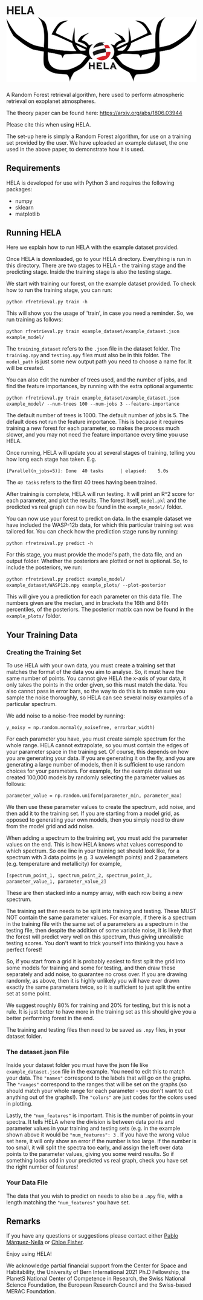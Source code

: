 # HELA  ![](img/HELA_logo1.png)<!-- .element height="5%" width="5%" -->

A Random Forest retrieval algorithm, here used to perform atmospheric retrieval on exoplanet atmospheres.

The theory paper can be found here: https://arxiv.org/abs/1806.03944

Please cite this when using HELA. 

The set-up here is simply a Random Forest algorithm, for use on a training set provided by the user. We have uploaded an example dataset, the one used in the above paper, to demonstrate how it is used. 

## Requirements

HELA is developed for use with Python 3 and requires the following packages:
- numpy
- sklearn
- matplotlib


## Running HELA

Here we explain how to run HELA with the example dataset provided. 

Once HELA is downloaded, go to your HELA directory. Everything is run in this directory. There are two stages to HELA - the training stage and the predicting stage. Inside the training stage is also the testing stage. 

We start with training our forest, on the example dataset provided. To check how to run the training stage, you can run:

```
python rfretrieval.py train -h
```

This will show you the usage of 'train', in case you need a reminder. So, we run training as follows:

```
python rfretrieval.py train example_dataset/example_dataset.json example_model/
```

The ```training_dataset``` refers to the ```.json``` file in the dataset folder. The ```training.npy``` and ```testing.npy``` files must also be in this folder. The ```model_path``` is just some new output path you need to choose a name for. It will be created. 

You can also edit the number of trees used, and the number of jobs, and find the feature importances, by running with the extra optional arguments:

```
python rfretrieval.py train example_dataset/example_dataset.json example_model/ --num-trees 100 --num-jobs 3 --feature-importance
```

The default number of trees is 1000. The default number of jobs is 5. The default does not run the feature importance. This is because it requires training a new forest for each parameter, so makes the process much slower, and you may not need the feature importance every time you use HELA. 

Once running, HELA will update you at several stages of training, telling you how long each stage has taken. E.g.

```
[Parallel(n_jobs=5)]: Done  40 tasks      | elapsed:    5.0s
```

The ```40 tasks``` refers to the first 40 trees having been trained. 

After training is complete, HELA will run testing. It will print an R^2 score for each parameter, and plot the results. The forest itself, ```model.pkl``` and the predicted vs real graph can now be found in the ```example_model/``` folder. 

You can now use your forest to predict on data. In the example dataset we have included the WASP-12b data, for which this particular training set was tailored for. You can check how the prediction stage runs by running:

```
python rfretreival.py predict -h 
```

For this stage, you must provide the model's path, the data file, and an output folder. Whether the posteriors are plotted or not is optional. So, to include the posteriors, we run:

```
python rfretrieval.py predict example_model/ example_dataset/WASP12b.npy example_plots/ --plot-posterior
```

This will give you a prediction for each parameter on this data file. The numbers given are the median, and in brackets the 16th and 84th percentiles, of the posteriors. The posterior matrix can now be found in the ```example_plots/``` folder. 

## Your Training Data

### Creating the Training Set

To use HELA with your own data, you must create a training set that matches the format of the data you aim to analyse. So, it must have the same number of points. You cannot give HELA the x-axis of your data, it only takes the points in the order given, so this must match the data. You also cannot pass in error bars, so the way to do this is to make sure you sample the noise thoroughly, so HELA can see several noisy examples of a particular spectrum. 

We add noise to a noise-free model by running:

```
y_noisy = np.random.normal(y_noisefree, errorbar_width)
```

For each parameter you have, you must create sample spectrum for the whole range. HELA cannot extrapolate, so you must contain the edges of your parameter space in the training set. Of course, this depends on how you are generating your data. If you are generating it on the fly, and you are generating a large number of models, then it is sufficient to use random choices for your parameters. For example, for the example dataset we created 100,000 models by randomly selecting the parameter values as follows:

```
parameter_value = np.random.uniform(parameter_min, parameter_max)
```

We then use these parameter values to create the spectrum, add noise, and then add it to the training set. If you are starting from a model grid, as opposed to generating your own models, then you simply need to draw from the model grid and add noise. 

When adding a spectrum to the training set, you must add the parameter values on the end. This is how HELA knows what values correspond to which spectrum. So one line in your training set should look like, for a spectrum with 3 data points (e.g. 3 wavelength points) and 2 parameters (e.g. temperature and metallicity) for example, 

```
[spectrum_point_1, spectrum_point_2, spectrum_point_3, parameter_value_1, parameter_value_2]
```

These are then stacked into a numpy array, with each row being a new spectrum.

The training set then needs to be split into training and testing. These MUST NOT contain the same parameter values. For example, if there is a spectrum in the training file with the same set of a parameters as a spectrum in the testing file, then despite the addition of some variable noise, it is likely that the forest will predict very well on this spectrum, thus giving unrealistic testing scores. You don't want to trick yourself into thinking you have a perfect forest!

So, if you start from a grid it is probably easiest to first split the grid into some models for training and some for testing, and then draw these separately and add noise, to guarantee no cross over. If you are drawing randomly, as above, then it is highly unlikely you will have ever drawn exactly the same parameters twice, so it is sufficient to just split the entire set at some point. 

We suggest roughly 80% for training and 20% for testing, but this is not a rule. It is just better to have more in the training set as this should give you a better performing forest in the end. 

The training and testing files then need to be saved as ```.npy``` files, in your dataset folder. 

### The dataset.json File

Inside your dataset folder you must have the json file like ```example_dataset.json``` file in the example. You need to edit this to match your data. The ```"names"``` correspond to the labels that will go on the graphs. The ```"ranges"``` correspond to the ranges that will be set on the graphs (so should match your whole range for each parameter - you don't want to cut anything out of the graphs!). The ```"colors"``` are just codes for the colors used in plotting. 

Lastly, the ```"num_features"``` is important. This is the number of points in your spectra. It tells HELA where the division is between data points and parameter values in your training and testing sets (e.g. in the example shown above it would be ```"num_features": 3``` . If you have the wrong value set here, it will only show an error if the number is too large. If the number is too small, it will split the spectra too early, and assign the left over data points to the parameter values, giving you some weird results. So if something looks odd in your predicted vs real graph, check you have set the right number of features!

### Your Data File

The data that you wish to predict on needs to also be a ```.npy``` file, with a length matching the ```"num_features"``` you have set. 


## Remarks

If you have any questions or suggestions please contact either [Pablo Márquez-Neila](mailto:pablo.marquez@artorg.unibe.ch) or [Chloe Fisher](mailto:chloe.fisher@csh.unibe.ch).

Enjoy using HELA!

We acknowledge partial financial support from the Center for Space and Habitability, the University of Bern International 2021 Ph.D Fellowship, the PlanetS National Center of Competence in Research, the Swiss National Science Foundation, the European Research Council and the Swiss-based MERAC Foundation.
